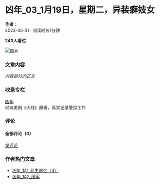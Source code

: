 # 凶年_03_1月19日，星期二，异装癖妓女

**作者：**  
2023-03-31 · 阅读时长1分钟

**243人看过**

![图片](http://zdimg.lifeweek.com.cn/2023/03/31/2023331144419522.jpg!zlan)

### 文章内容

*内容部分的正文*

### 收录专栏

[凶年](/h5/zhuanlan/detail?id=3790)  
经典美剧《火线》原著，真实记录警探工作

### 评论

#### 全部评论（0）  
[发评论](/h5/dugan/duganEdit.do?artId=197929)

### 作者热门文章

- [凶年_141_此生追忆（4）](/h5/article/detail.do?artId=198068)
- [凶年_142_结案](/h5/article/detail.do?artId=198067)
<!-- tcd_original_link https://www.lifeweek.com.cn/h5/article/detail?artId=197929 -->
